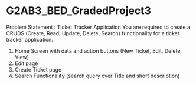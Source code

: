 # G2AB3_BED_GradedProject3

Problem Statement : Ticket Tracker Application
You are required to create a CRUDS (Create, Read, Update, Delete, Search) functionality for a ticket tracker
application.
1) Home Screen with data and action buttons (New Ticket, Edit, Delete, View)
2) Edit page
3) Create Ticket page
4) Search Functionality (search query over Title and short description)
